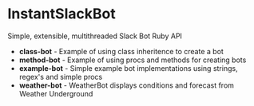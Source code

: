 # InstantSlackBot
Simple, extensible, multithreaded Slack Bot Ruby API

- **class-bot** - Example of using class inheritence to create a bot
- **method-bot** - Example of using procs and methods for creating bots
- **example-bot** - Simple example bot implementations using strings, regex's and simple procs
- **weather-bot** - WeatherBot displays conditions and forecast from Weather Underground
